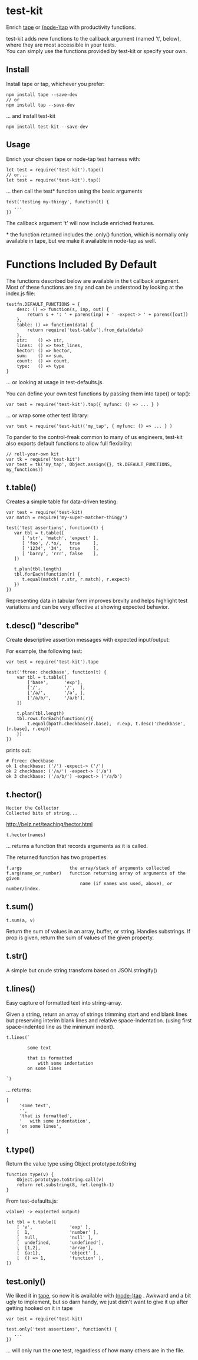 # test-kit

Enrich [tape](https://github.com/substack/tape) or 
[(node-)tap](https://github.com/tapjs/node-tap) with productivity functions.  

test-kit adds new functions to the callback argument 
(named 't', below), where they are most accessible in your tests.  
You can simply use the functions provided by test-kit or specify your own.

## Install

Install tape or tap, whichever you prefer:

    npm install tape --save-dev
    // or
    npm install tap --save-dev
    
... and install test-kit

    npm install test-kit --save-dev


## Usage

Enrich your chosen tape or node-tap test harness with:

    let test = require('test-kit').tape()
    // or...
    let test = require('test-kit').tap()

... then call the test\* function using the basic arguments

    test('testing my-thingy', function(t) {
       ...
    })
    
The callback argument 't' will now include enriched features.

\* the function returned includes the .only() function, which is normally only
available in tape, but we make it available in node-tap as well.

# Functions Included By Default

The functions described below are available in the t callback argument.
Most of these functions are tiny and can be understood by looking
at the index.js file:  

    testfn.DEFAULT_FUNCTIONS = {
        desc: () => function(s, inp, out) {
            return s + ': ' + parens(inp) + ' -expect-> ' + parens([out])
        },
        table: () => function(data) {
            return require('test-table').from_data(data)
        },
        str:    () => str,
        lines:  () => text_lines,
        hector: () => hector,
        sum:    () => sum,
        count:  () => count,
        type:   () => type
    }
    
... or looking at usage in test-defaults.js.
    
You can define your own test functions by passing them into tape() or tap():

    var test = require('test-kit').tap({ myfunc: () => ... } )
    
... or wrap some other test library:

    var test = require('test-kit)('my_tap', { myfunc: () => ... } )
    
To pander to the control-freak common to many of us engineers, test-kit also exports default 
functions to allow full flexibility:

    // roll-your-own kit
    var tk = require('test-kit')
    var test = tk('my_tap', Object.assign({}, tk.DEFAULT_FUNCTIONS, my_functions))

## t.table()

Creates a simple table for data-driven testing:

    var test = require('test-kit)
    var match = require('my-super-matcher-thingy')
    
    test('test assertions', function(t) {
       var tbl = t.table([
          [ 'str', 'match', 'expect' ],
          [ 'foo', /.*o/,   true     ],
          [ '1234', '34',   true     ],
          [ 'barry', 'rrr', false    ],
       ])
       
       t.plan(tbl.length)
       tbl.forEach(function(r) {
          t.equal(match( r.str, r.match), r.expect)
       })
    })

Representing data in tabular form improves brevity and helps highlight test variations and 
can be very effective at showing expected behavior.

## t.desc()   "describe"

Create **desc**riptive assertion messages with expected input/output:

For example, the following test:

    var test = require('test-kit').tape
    
    test('ftree: checkbase', function(t) {
        var tbl = t.table([
            ['base',      'exp'],
            ['/',         '/',  ],
            ['/a/',       '/a', ],
            ['/a/b/',     '/a/b'],
        ])
    
        t.plan(tbl.length)
        tbl.rows.forEach(function(r){
            t.equal(bpath.checkbase(r.base),  r.exp, t.desc('checkbase', [r.base], r.exp))
        })
    })

prints out:

    # ftree: checkbase
    ok 1 checkbase: ('/') -expect-> ('/')
    ok 2 checkbase: ('/a/') -expect-> ('/a')
    ok 3 checkbase: ('/a/b/') -expect-> ('/a/b')


## t.hector()
    Hector the Collector
    Collected bits of string...
    
http://belz.net/teaching/hector.html
    
    t.hector(names)
    
... returns a function that records arguments as it is called.

The returned function has two properties:
    
    f.args                  the array/stack of arguments collected
    f.arg(name_or_number)   function returning array of arguments of the given 
                                name (if names was used, above), or number/index.
    
## t.sum()

    t.sum(a, v)

Return the sum of values in an array, buffer, or string.  Handles substrings.
If prop is given, return the sum of values of the given property.

## t.str()

A simple but crude string transform based on JSON.stringify()

## t.lines()

Easy capture of formatted text into string-array.

Given a string, return an array of strings trimming start and end blank lines but preserving
interim blank lines and relative space-indentation.  (using first space-indented line as the minimum indent).

    t.lines(`
    
            some text
    
            that is formatted
                with some indentation
            on some lines
    
    `)

... returns:

    [
         'some text',
         '',
         'that is formatted',
         '   with some indentation',
         'on some lines',
    ]

## t.type()

Return the value type using Object.prototype.toString
    
    function type(v) {
        Object.prototype.toString.call(v)
        return ret.substring(8, ret.length-1)
    }
    
From test-defaults.js:

    v(alue) -> exp(ected output) 

    let tbl = t.table([
        [ 'v',              'exp' ],
        [  1,               'number' ],
        [  null,            'null' ],
        [  undefined,       'undefined'],
        [  [1,2],           'array'],
        [  {a:1},           'object' ],
        [  () => 1,         'function' ],
    ])
    

## test.only()

We liked it in [tape](https://github.com/substack/tape), so now it is available with 
[(node-)tap](https://github.com/tapjs/node-tap) .  Awkward and a bit ugly 
to implement, but so darn handy, we just didn't want to give it up after getting hooked on it
in tape

    var test = require('test-kit)

    test.only('test assertions', function(t) {
       ...
    })
    
... will only run the one test, regardless of how many others are in the file.



